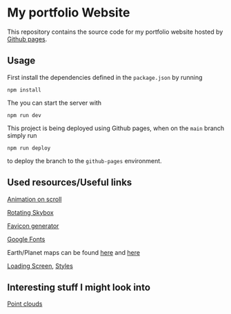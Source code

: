 # My portfolio Website

This repository contains the source code for my portfolio website hosted by [Github pages](https://nikkelm.github.io/).

## Usage

First install the dependencies defined in the `package.json` by running

```terminal
npm install
```

The you can start the server with

```terminal
npm run dev
```

This project is being deployed using Github pages, when on the `main` branch simply run

```terminal
npm run deploy
```

to deploy the branch to the `github-pages` environment.
 
## Used resources/Useful links

[Animation on scroll](https://sbcode.net/threejs/animate-on-scroll/)

[Rotating Skybox](https://codinhood.com/post/create-skybox-with-threejs)

[Favicon generator](https://favicon.io/favicon-converter/)

[Google Fonts](https://fonts.google.com/)

Earth/Planet maps can be found [here](http://www.celestiamotherlode.net/catalog/earthbumpspec.html) and [here](http://planetpixelemporium.com/planets.html)

[Loading Screen](https://discourse.threejs.org/t/basic-loading-screen/2332), [Styles](https://freefrontend.com/css-loaders/)

## Interesting stuff I might look into

[Point clouds](https://dev.to/maniflames/pointcloud-effect-in-three-js-3eic)